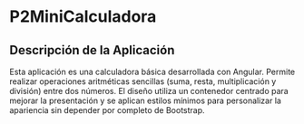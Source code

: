 # P2MiniCalculadora

## Descripción de la Aplicación
Esta aplicación es una calculadora básica desarrollada con Angular. Permite realizar operaciones aritméticas sencillas (suma, resta, multiplicación y división) entre dos números. El diseño utiliza un contenedor centrado para mejorar la presentación y se aplican estilos mínimos para personalizar la apariencia sin depender por completo de Bootstrap.



